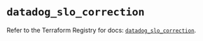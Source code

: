 # `datadog_slo_correction`

Refer to the Terraform Registry for docs: [`datadog_slo_correction`](https://registry.terraform.io/providers/datadog/datadog/3.48.0/docs/resources/slo_correction).
